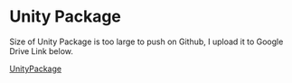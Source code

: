 # Unity Package
Size of Unity Package is too large to push on Github, I upload it to Google Drive Link below.<p>

[UnityPackage](https://drive.google.com/file/d/1FxQH6BD_9C_lyYJoPSktF8rEyKgS5YFn/view?usp=sharing)